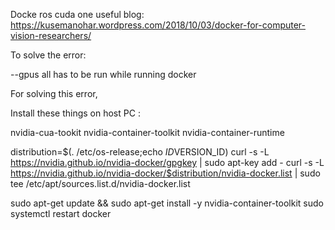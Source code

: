 Docke ros cuda one useful blog: https://kusemanohar.wordpress.com/2018/10/03/docker-for-computer-vision-researchers/

To solve the error:

--gpus all has to be run while running docker 

For solving this error, 

Install these things on host PC :

nvidia-cua-tookit
nvidia-container-toolkit
nvidia-container-runtime 


distribution=$(. /etc/os-release;echo $ID$VERSION_ID)
curl -s -L https://nvidia.github.io/nvidia-docker/gpgkey | sudo apt-key add -
curl -s -L https://nvidia.github.io/nvidia-docker/$distribution/nvidia-docker.list | sudo tee /etc/apt/sources.list.d/nvidia-docker.list

sudo apt-get update && sudo apt-get install -y nvidia-container-toolkit
sudo systemctl restart docker
